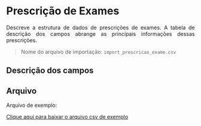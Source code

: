 # Prescrição de Exames
<p align="justify"> 
Descreve a estrutura de dados de prescrições de exames. A tabela de descrição dos campos abrange as principais informações dessas prescrições.
 </p>

> Nome do arquivo de importação: `import_prescricao_exame.csv`


## Descrição dos campos

[](tables/campos.md ':include')

  
## Arquivo
<p align="justify">Arquivo de exemplo:</p>

[Clique aqui para baixar o arquivo csv de exemplo](../../arquivos_exemplos/import_prescricao_exame.csv ':ignore')
